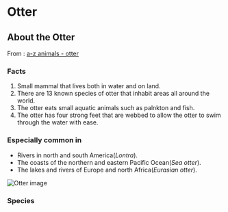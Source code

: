 # Otter 
## About the Otter
From : [a-z animals - otter](https://a-z-animals.com/animals/otter/)
### Facts
1. Small mammal that lives both in water and on land.
2. There are 13 known species of otter that inhabit areas all around the world.
3. The otter eats small aquatic animals such as palnkton and fish.
4. The otter has four strong feet that are webbed to allow the otter to swim through the water with ease.

### Especially common in
* Rivers in north and south America(_Lontra_).
* The coasts of the northern and eastern Pacific Ocean(_Sea otter_).
* The lakes and rivers of Europe and north Africa(_Eurasian otter_).

![Otter image](/otter.jpg)
### Species





